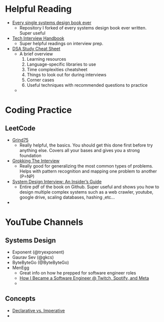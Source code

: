 


# Helpful Reading
* [Every single systems design book ever](https://github.com/FloorMan/Catalogue)
	* Repository I forked of every systems design book ever written. Super useful
* [Tech Interview Handbook](https://www.techinterviewhandbook.org)
	* Super helpful readings on interview prep.
* [DSA Study Cheat Sheet](https://www.techinterviewhandbook.org/algorithms/study-cheatsheet/)
	* A brief overview
		1. Learning resources
		2. Language-specific libraries to use
		3. Time complexities cheatsheet
		4. Things to look out for during interviews
		5. Corner cases
		6. Useful techniques with recommended questions to practice
	* 

# Coding Practice
## LeetCode
* [Grind75](https://leetcode.com/problem-list/rab78cw1/)
	* Really helpful, the basics. You should get this done first before try anything else. Covers all your bases and gives you a strong foundation
* [Grokking The Interview](https://www.designgurus.io/course/grokking-the-coding-interview?aff=kJSIoU)
	* Really good for generalizing the most common types of problems. Helps with pattern recognition and mapping one problem to another (P=NP)
* [System Design Interview: An Insider’s Guide](https://github.com/mukul96/System-Design-AlexXu/blob/master/System%20Design%20Interview%20An%20Insider’s%20Guide%20by%20Alex%20Xu%20(z-lib.org).pdf)
	* Entire pdf of the book on Github. Super useful and shows you how to design multiple complex systems such as a web crawler, youtube, google drive, scaling databases, hashing ,etc…
* 

# YouTube Channels
## Systems Design
* Exponent (@tryexponent)
* Gaurav Sev (@gkcs)
* ByteByteGo (@ByteByteGo)
* MenEgg
	* Great info on how he prepped for software engineer roles
	* [How I Became a Software Engineer @ Twitch, Spotify, and Meta](https://www.youtube.com/watch?v=o5FLzUuBUd8)
	* 

## Concepts
* [Declarative vs. Imperative](https://www.youtube.com/watch?v=ZUShAStQ9j4)
* 
